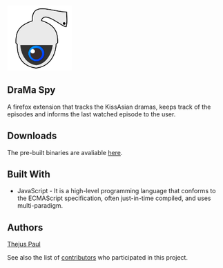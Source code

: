 <img src="/icons/DraMa-Spy.svg" alt="DraMa Spy Icon" width="150"/>

## DraMa Spy
A firefox extension that tracks the KissAsian dramas, keeps track of the episodes and informs the last watched episode to the user.

## Downloads

The pre-built binaries are avaliable [here](https://github.com/Thejus-Paul/DraMa-Spy/releases/tag/v1.0).

## Built With

* JavaScript - It is a high-level programming language that conforms to the ECMAScript specification, often just-in-time compiled, and uses multi-paradigm.

## Authors

[Thejus Paul](https://github.com/Thejus-Paul)

See also the list of [contributors](https://github.com/thejus-paul/drama-spy/graphs/contributors) who participated in this project.
